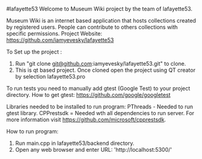 #lafayette53
Welcome to Museum Wiki project by the team of lafayette53.

Museum Wiki is an internet based application that hosts collections created 
by registered users. People can contribute to others collections with specific
permissions. 
Project Website: https://github.com/iamyevesky/lafayette53 

To Set up the project :
1. Run "git clone git@github.com:iamyevesky/lafayette53.git" to clone.
2. This is	qt based project. Once cloned open the project using QT creator by selection lafayette53.pro

To run tests you need to manually add gtest (Google Test) to	your project directory. How to get gtest: https://github.com/google/googletest

Libraries needed to be installed to run program:
PThreads - Needed to run gtest library.
CPPrestsdk = Needed wth all dependencies to run server. For more information visit https://github.com/microsoft/cpprestsdk.

How to run program:
1. Run main.cpp in lafayette53/backend directory.
2. Open any web browser and enter URL: 'http://localhost:5300/'

